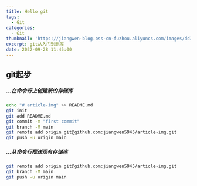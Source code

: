 ```yaml
---
title: Hello git
tags:
  - Git
categories:
  - Git
thumbnail: 'https://jiangwen-blog.oss-cn-fuzhou.aliyuncs.com/images/dd3e880811ebb6e017c2d2eca2.webp'
excerpt: git从入门到删库
date: 2022-09-28 11:45:00
---
```


## git起步

##### …在命令行上创建新的存储库

``` bash
echo "# article-img" >> README.md
git init
git add README.md
git commit -m "first commit"
git branch -M main
git remote add origin git@github.com:jiangwen5945/article-img.git
git push -u origin main
```

##### …从命令行推送现有存储库

```bash
git remote add origin git@github.com:jiangwen5945/article-img.git
git branch -M main
git push -u origin main
```
